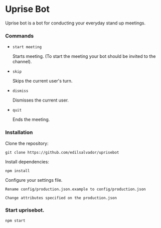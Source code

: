 # Uprise Bot
Uprise bot is a bot for conducting your everyday stand up meetings. 

### Commands

- ``` start meeting ```

    Starts meeting. (To start the meeting your bot should be invited to the channel).

- ``` skip ```

    Skips the current user's turn.

- ``` dismiss ```

    Dismisses the current user.

- ``` quit ```

    Ends the meeting.

### Installation

Clone the repository:
```
git clone https://github.com/edilsalvador/uprisebot
```
Install dependencies:
```
npm install
```
Configure your settings file.
```
Rename config/production.json.example to config/production.json
```
```
Change attributes specified on the production.json
```

### Start uprisebot.
```
npm start
```
